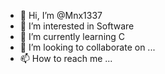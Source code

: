- 👋 Hi, I’m @Mnx1337
- 👀 I’m interested in Software
- 🌱 I’m currently learning C
- 💞️ I’m looking to collaborate on ...
- 📫 How to reach me ...

<!---
Mnx1337/Mnx1337 is a ✨ special ✨ repository because its `README.md` (this file) appears on your GitHub profile.
You can click the Preview link to take a look at your changes.
--->
